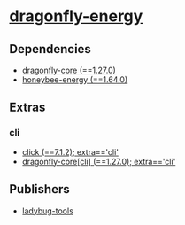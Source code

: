 # [dragonfly-energy](https://pypi.org/project/dragonfly-energy)

## Dependencies
- [dragonfly-core (==1.27.0)](packages/d/dragonfly-core.md)
- [honeybee-energy (==1.64.0)](packages/h/honeybee-energy.md)


## Extras

### cli
- [click (==7.1.2); extra=='cli'](packages/c/click.md)
- [dragonfly-core[cli] (==1.27.0); extra=='cli'](packages/d/dragonfly-core.md)


## Publishers
- [ladybug-tools](https://pypi.org/user/ladybug-tools)


